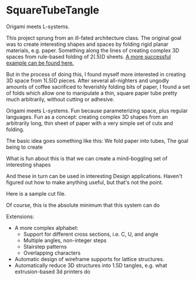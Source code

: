 SquareTubeTangle
================

Origami meets L-systems.

This project sprung from an ill-fated architecture class. The original goal was to create interesting shapes and spaces by folding rigid planar materials, e.g. paper. Something along the lines of creating complex 3D spaces from rule-based folding of 2(.5)D sheets. [A more successful example can be found here.](http://inhabitat.com/mit%E2%80%99s-amazing-festival-of-art-features-floating-orbs-mood-readers-and-solar-powered-rocking-chairs/mit-fast-installation-overliner/) 

But in the process of doing this, I found myself more interested in creating 3D space from 1(.5)D pieces. After several all-nighters and ungodly amounts of coffee sacrificed to feverishly folding bits of paper, I found a set of folds which allow one to manipulate a thin, square paper tube pretty much arbitrarily, without cutting or adhesive. 

Origami meets L-systems. Fun because parameterizing space, plus regular languages. Fun as a concept: creating complex 3D shapes from an arbitrarily long, thin sheet of paper with a very simple set of cuts and folding. 

The basic idea goes something like this: We fold paper into tubes, The goal being to create

What is fun about this is that we can create a mind-boggling set of interesting shapes

And these in turn can be used in interesting Design applications. Haven't figured out how to make anything useful, but that's not the point.

Here is a sample cut file.

Of course, this is the absolute minimum that this system can do

Extensions: 
- A more complex alphabet: 
	- Support for different cross sections, i.e. C, U, and angle
	- Multiple angles, non-integer steps
	- Stairstep patterns
	- Overlapping characters
- Automatic design of wireframe supports for lattice structures.
- Automatically reduce 3D structures into 1.5D tangles, e.g. what extrusion-based 3d printers do

